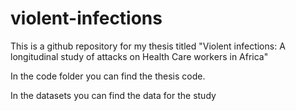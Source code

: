# violent-infections

This is a github repository for my thesis titled "Violent infections: A longitudinal study of attacks on Health Care workers in Africa"

In the code folder you can find the thesis code.

In the datasets you can find the data for the study
